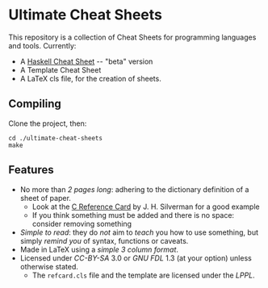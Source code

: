 Ultimate Cheat Sheets
=====================

This repository is a collection of Cheat Sheets for programming languages and
tools.  Currently:

* A [Haskell Cheat Sheet] -- "beta" version
* A Template Cheat Sheet
* A LaTeX cls file, for the creation of sheets.


Compiling
---------

Clone the project, then:

    cd ./ultimate-cheat-sheets
    make



Features
--------

* No more than *2 pages long*: adhering to the dictionary definition of a sheet of paper.
	* Look at the [C Reference Card] by J. H. Silverman for a good example
	* If you think something must be added and there is no space: consider removing something
* *Simple to read*: they do *not* aim to *teach* you how to use something, but simply
  *remind you* of syntax, functions or caveats.
* Made in LaTeX using a *simple 3 column format*.
* Licensed under *CC-BY-SA* 3.0 or *GNU FDL* 1.3  (at your option)  unless otherwise stated.
	* The `refcard.cls` file and the template are licensed under the *LPPL*.



[C Reference Card]: http://www.math.brown.edu/~jhs/ReferenceCards/CRefCard.v2.2.pdf
[Haskell Cheat Sheet]: https://matela.com.br/pub/cheat-sheets/haskell-ucs-0.1.pdf
